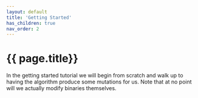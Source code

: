 ```yaml
---
layout: default
title: 'Getting Started'
has_children: true
nav_order: 2
---
```


# {{ page.title}}
In the getting started tutorial we will begin from scratch and walk up to having
the algorithm produce some mutations for us. Note that at no point will we
actually modify binaries themselves.

